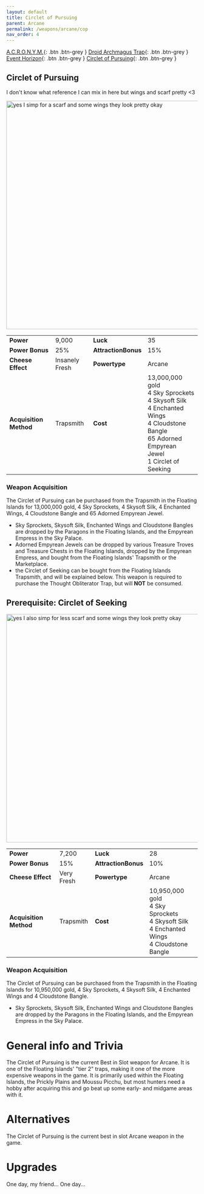 ```yaml
---
layout: default
title: Circlet of Pursuing
parent: Arcane
permalink: /weapons/arcane/cop
nav_order: 4
---
```


<span class="fs-1">[A.C.R.O.N.Y.M.](/weapons/arcane/acronym){: .btn .btn-grey } </span><span class="fs-1">[Droid Archmagus Trap](/weapons/arcane/dat){: .btn .btn-grey } </span> <span class="fs-1">[Event Horizon](/weapons/arcane/eht){: .btn .btn-grey } </span><span class="fs-1">[Circlet of Pursuing](/weapons/arcane/cop){: .btn .btn-grey }</span>
## Circlet of Pursuing
I don't know what reference I can mix in here but wings and scarf pretty <3

<img src="/assets/images/weapons/cop.png" alt="yes I simp for a scarf and some wings they look pretty okay" width="600">

|||||
|---|---|---|---|
| __Power__ 	| 9,000	| __Luck__ 	| 35 	|
| __Power Bonus__ 	| 25% 	|__AttractionBonus__ 	| 15% 	|
| __Cheese Effect__ 	| Insanely Fresh 	| __Powertype__ 	| Arcane 	|
| __Acquisition Method__ 	| Trapsmith 	| __Cost__ 	| 13,000,000 gold <br> 4 Sky Sprockets <br> 4 Skysoft Silk <br> 4 Enchanted Wings <br> 4 Cloudstone Bangle <br> 65 Adorned Empyrean Jewel <br> 1 Circlet of Seeking|

### Weapon Acquisition
The Circlet of Pursuing can be purchased from the Trapsmith in the Floating Islands for 13,000,000 gold, 4 Sky Sprockets, 4 Skysoft Silk, 4 Enchanted Wings, 4 Cloudstone Bangle and 65 Adorned Empyrean Jewel.
- Sky Sprockets, Skysoft Silk, Enchanted Wings and Cloudstone Bangles are dropped by the Paragons in the Floating Islands, and the Empyrean Empress in the Sky Palace.
- Adorned Empyrean Jewels can be dropped by various Treasure Troves and Treasure Chests in the Floating Islands, dropped by the Empyrean Empress, and bought from the Floating Islands' Trapsmith or the Marketplace.
- the Circlet of Seeking can be bought from the Floating Islands Trapsmith, and will be explained below. This weapon is required to purchase the Thought Obliterator Trap, but will **NOT** be consumed.

## Prerequisite: Circlet of Seeking
<img src="/assets/images/weapons/cos.png" alt="yes I also simp for less scarf and some wings they look pretty okay" width="600">

|||||
|---|---|---|---|
| __Power__ 	| 7,200	| __Luck__ 	| 28 	|
| __Power Bonus__ 	| 15% 	|__AttractionBonus__ 	| 10% 	|
| __Cheese Effect__ 	| Very Fresh 	| __Powertype__ 	| Arcane 	|
| __Acquisition Method__ 	| Trapsmith 	| __Cost__ 	| 10,950,000 gold <br> 4 Sky Sprockets <br> 4 Skysoft Silk <br> 4 Enchanted Wings <br> 4 Cloudstone Bangle|

### Weapon Acquisition
The Circlet of Pursuing can be purchased from the Trapsmith in the Floating Islands for 10,950,000 gold, 4 Sky Sprockets, 4 Skysoft Silk, 4 Enchanted Wings and 4 Cloudstone Bangle.
- Sky Sprockets, Skysoft Silk, Enchanted Wings and Cloudstone Bangles are dropped by the Paragons in the Floating Islands, and the Empyrean Empress in the Sky Palace.

# General info and Trivia
The Circlet of Pursuing is the current Best in Slot weapon for Arcane. It is one of the Floating Islands' "tier 2" traps, making it one of the more expensive weapons in the game.
It is primarily used within the Floating Islands, the Prickly Plains and Moussu Picchu, but most hunters need a hobby after acquiring this and go beat up some early- and midgame areas with it.

# Alternatives
The Circlet of Pursuing is the current best in slot Arcane weapon in the game.

# Upgrades
One day, my friend...
One day...
